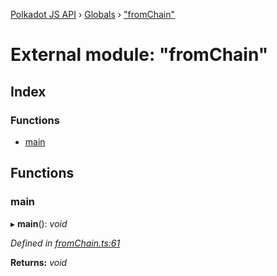 [Polkadot JS API](../README.md) › [Globals](../globals.md) › ["fromChain"](_fromchain_.md)

# External module: "fromChain"

## Index

### Functions

* [main](_fromchain_.md#main)

## Functions

###  main

▸ **main**(): *void*

*Defined in [fromChain.ts:61](https://github.com/polkadot-js/api/blob/a8f2ba8c3/packages/typegen/src/fromChain.ts#L61)*

**Returns:** *void*
